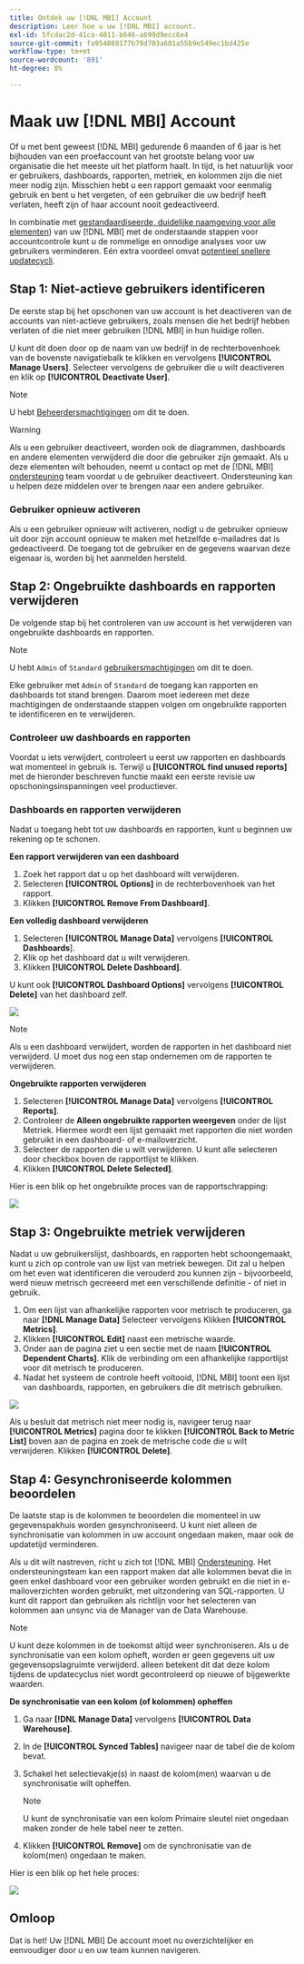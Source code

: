 ```yaml
---
title: Ontdek uw [!DNL MBI] Account
description: Leer hoe u uw [!DNL MBI] account.
exl-id: 5fcdac2d-41ca-4011-b646-a699d9ecc6e4
source-git-commit: fa954868177b79d703a601a55b9e549ec1bd425e
workflow-type: tm+mt
source-wordcount: '891'
ht-degree: 0%

---
```


# Maak uw [!DNL MBI] Account

Of u met bent geweest [!DNL MBI] gedurende 6 maanden of 6 jaar is het bijhouden van een proefaccount van het grootste belang voor uw organisatie die het meeste uit het platform haalt. In tijd, is het natuurlijk voor er gebruikers, dashboards, rapporten, metriek, en kolommen zijn die niet meer nodig zijn. Misschien hebt u een rapport gemaakt voor eenmalig gebruik en bent u het vergeten, of een gebruiker die uw bedrijf heeft verlaten, heeft zijn of haar account nooit gedeactiveerd.

In combinatie met [gestandaardiseerde, duidelijke naamgeving voor alle elementen](../best-practices/naming-elements.md)) van uw [!DNL MBI] met de onderstaande stappen voor accountcontrole kunt u de rommelige en onnodige analyses voor uw gebruikers verminderen. Eén extra voordeel omvat [potentieel snellere updatecycli](../best-practices/reduce-update-cycle-time.md).

## Stap 1: Niet-actieve gebruikers identificeren

De eerste stap bij het opschonen van uw account is het deactiveren van de accounts van niet-actieve gebruikers, zoals mensen die het bedrijf hebben verlaten of die niet meer gebruiken [!DNL MBI] in hun huidige rollen.

U kunt dit doen door op de naam van uw bedrijf in de rechterbovenhoek van de bovenste navigatiebalk te klikken en vervolgens **[!UICONTROL Manage Users]**. Selecteer vervolgens de gebruiker die u wilt deactiveren en klik op **[!UICONTROL Deactivate User]**.

>[!NOTE]
>
>U hebt [Beheerdersmachtigingen](../administrator/user-management/user-management.md) om dit te doen.

>[!WARNING]
>
>Als u een gebruiker deactiveert, worden ook de diagrammen, dashboards en andere elementen verwijderd die door die gebruiker zijn gemaakt. Als u deze elementen wilt behouden, neemt u contact op met de [!DNL MBI] [ondersteuning](../guide-overview.md) team voordat u de gebruiker deactiveert. Ondersteuning kan u helpen deze middelen over te brengen naar een andere gebruiker.

### Gebruiker opnieuw activeren

Als u een gebruiker opnieuw wilt activeren, nodigt u de gebruiker opnieuw uit door zijn account opnieuw te maken met hetzelfde e-mailadres dat is gedeactiveerd. De toegang tot de gebruiker en de gegevens waarvan deze eigenaar is, worden bij het aanmelden hersteld.

## Stap 2: Ongebruikte dashboards en rapporten verwijderen

De volgende stap bij het controleren van uw account is het verwijderen van ongebruikte dashboards en rapporten.

>[!NOTE]
>
>U hebt `Admin` of `Standard` [gebruikersmachtigingen](../administrator/user-management/user-management.md) om dit te doen.

Elke gebruiker met `Admin` of `Standard` de toegang kan rapporten en dashboards tot stand brengen. Daarom moet iedereen met deze machtigingen de onderstaande stappen volgen om ongebruikte rapporten te identificeren en te verwijderen.

### Controleer uw dashboards en rapporten

Voordat u iets verwijdert, controleert u eerst uw rapporten en dashboards wat momenteel in gebruik is. Terwijl u **[!UICONTROL find unused reports]** met de hieronder beschreven functie maakt een eerste revisie uw opschoningsinspanningen veel productiever.

### Dashboards en rapporten verwijderen

Nadat u toegang hebt tot uw dashboards en rapporten, kunt u beginnen uw rekening op te schonen.

**Een rapport verwijderen van een dashboard**

1. Zoek het rapport dat u op het dashboard wilt verwijderen.
1. Selecteren **[!UICONTROL Options]** in de rechterbovenhoek van het rapport.
1. Klikken **[!UICONTROL Remove From Dashboard]**.

**Een volledig dashboard verwijderen**

1. Selecteren **[!UICONTROL Manage Data]** vervolgens **[!UICONTROL Dashboards**].
1. Klik op het dashboard dat u wilt verwijderen.
1. Klikken **[!UICONTROL Delete Dashboard]**.

U kunt ook **[!UICONTROL Dashboard Options]** vervolgens **[!UICONTROL Delete]** van het dashboard zelf.

![](../../mbi/assets/Delete_from_dashboard.png)

>[!NOTE]
>
>Als u een dashboard verwijdert, worden de rapporten in het dashboard niet verwijderd. U moet dus nog een stap ondernemen om de rapporten te verwijderen.

**Ongebruikte rapporten verwijderen**

1. Selecteren **[!UICONTROL Manage Data]** vervolgens **[!UICONTROL Reports]**.
1. Controleer de **Alleen ongebruikte rapporten weergeven** onder de lijst Metriek. Hiermee wordt een lijst gemaakt met rapporten die niet worden gebruikt in een dashboard- of e-mailoverzicht.
1. Selecteer de rapporten die u wilt verwijderen. U kunt alle selecteren door checkbox boven de rapportlijst te klikken.
1. Klikken **[!UICONTROL Delete Selected]**.

Hier is een blik op het ongebruikte proces van de rapportschrapping:

![](../../mbi/assets/unused_reports.png)

## Stap 3: Ongebruikte metriek verwijderen

Nadat u uw gebruikerslijst, dashboards, en rapporten hebt schoongemaakt, kunt u zich op controle van uw lijst van metriek bewegen. Dit zal u helpen om het even wat identificeren die verouderd zou kunnen zijn - bijvoorbeeld, werd nieuw metrisch gecreeerd met een verschillende definitie - of niet in gebruik.

1. Om een lijst van afhankelijke rapporten voor metrisch te produceren, ga naar **[!DNL Manage Data]** Selecteer vervolgens Klikken **[!UICONTROL Metrics]**.
1. Klikken **[!UICONTROL Edit]** naast een metrische waarde.
1. Onder aan de pagina ziet u een sectie met de naam **[!UICONTROL Dependent Charts]**. Klik de verbinding om een afhankelijke rapportlijst voor dit metrisch te produceren.
1. Nadat het systeem de controle heeft voltooid, [!DNL MBI] toont een lijst van dashboards, rapporten, en gebruikers die dit metrisch gebruiken.

![](../../mbi/assets/report_dependecies.png)

Als u besluit dat metrisch niet meer nodig is, navigeer terug naar **[!UICONTROL Metrics]** pagina door te klikken **[!UICONTROL Back to Metric List]** boven aan de pagina en zoek de metrische code die u wilt verwijderen. Klikken **[!UICONTROL Delete]**.

## Stap 4: Gesynchroniseerde kolommen beoordelen

De laatste stap is de kolommen te beoordelen die momenteel in uw gegevenspakhuis worden gesynchroniseerd. U kunt niet alleen de synchronisatie van kolommen in uw account ongedaan maken, maar ook de updatetijd verminderen.

Als u dit wilt nastreven, richt u zich tot [!DNL MBI] [Ondersteuning](../guide-overview.md). Het ondersteuningsteam kan een rapport maken dat alle kolommen bevat die in geen enkel dashboard voor een gebruiker worden gebruikt en die niet in e-mailoverzichten worden gebruikt, met uitzondering van SQL-rapporten. U kunt dit rapport dan gebruiken als richtlijn voor het selecteren van kolommen aan unsync via de Manager van de Data Warehouse.

>[!NOTE]
>
>U kunt deze kolommen in de toekomst altijd weer synchroniseren. Als u de synchronisatie van een kolom opheft, worden er geen gegevens uit uw gegevensopslagruimte verwijderd. alleen betekent dit dat deze kolom tijdens de updatecyclus niet wordt gecontroleerd op nieuwe of bijgewerkte waarden.

**De synchronisatie van een kolom (of kolommen) opheffen**

1. Ga naar **[!DNL Manage Data]** vervolgens **[!UICONTROL Data Warehouse]**.
1. In de **[!UICONTROL Synced Tables]** navigeer naar de tabel die de kolom bevat.
1. Schakel het selectievakje(s) in naast de kolom(men) waarvan u de synchronisatie wilt opheffen.
   >[!NOTE]
   >
   >U kunt de synchronisatie van een kolom Primaire sleutel niet ongedaan maken zonder de hele tabel neer te zetten.

1. Klikken **[!UICONTROL Remove]** om de synchronisatie van de kolom(men) ongedaan te maken.

Hier is een blik op het hele proces:

![](../../mbi/assets/drop_column.png)

## Omloop

Dat is het! Uw [!DNL MBI] De account moet nu overzichtelijker en eenvoudiger door u en uw team kunnen navigeren.

